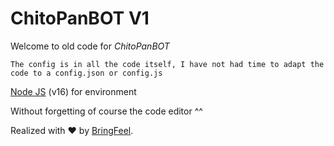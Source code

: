 # ChitoPanBOT V1
Welcome to old code for *ChitoPanBOT*

```
The config is in all the code itself, I have not had time to adapt the code to a config.json or config.js
```

[Node JS](https://nodejs.org/en/) (v16) for environment

Without forgetting of course the code editor ^^

Realized with ❤️ by [BringFeel](https://https://github.com/Fran2985).
